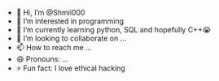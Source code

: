 - 👋 Hi, I’m @Shmii000
- 👀 I’m interested in programming
- 🌱 I’m currently learning python, SQL and hopefully C++😭
- 💞️ I’m looking to collaborate on ...
- 📫 How to reach me ...
- 😄 Pronouns: ...
- ⚡ Fun fact: I love ethical hacking

<!---
Shmii000/Shmii000 is a ✨ special ✨ repository because its `README.md` (this file) appears on your GitHub profile.
You can click the Preview link to take a look at your changes.
--->

